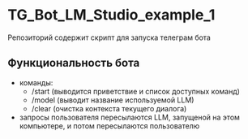 # TG_Bot_LM_Studio_example_1
 
Репозиторий содержит скрипт для запуска телеграм бота

## Функциональность бота
* команды: 
   - /start (выводится приветствие и список доступных команд)
   - /model (выводит название используемой LLM)
   - /clear (очистка контекста текущего диалога)
* запросы пользователя пересылаются LLM, запущеной на этом компьютере, и потом пересылаются пользователю

